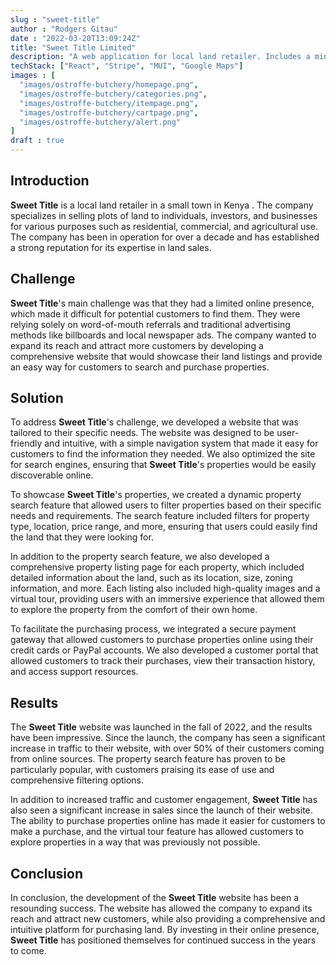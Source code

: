 ```yaml
---
slug : "sweet-title"
author : "Rodgers Gitau"
date : "2022-03-20T13:09:24Z"
title: "Sweet Title Limited"
description: "A web application for local land retailer. Includes a mini-CMS for authorized editing of products & prices."
techStack: ["React", "Stripe", "MUI", "Google Maps"]
images : [
  "images/ostroffe-butchery/homepage.png",
  "images/ostroffe-butchery/categories.png",
  "images/ostroffe-butchery/itempage.png",
  "images/ostroffe-butchery/cartpage.png",
  "images/ostroffe-butchery/alert.png"
]
draft : true
---
```


## Introduction

**Sweet Title** is a local land retailer in a small town in Kenya . The company specializes in selling plots of land to individuals, investors, and businesses for various purposes such as residential, commercial, and agricultural use. The company has been in operation for over a decade and has established a strong reputation for its expertise in land sales.

## Challenge

**Sweet Title**'s main challenge was that they had a limited online presence, which made it difficult for potential customers to find them. They were relying solely on word-of-mouth referrals and traditional advertising methods like billboards and local newspaper ads. The company wanted to expand its reach and attract more customers by developing a comprehensive website that would showcase their land listings and provide an easy way for customers to search and purchase properties.

## Solution

To address **Sweet Title**'s challenge, we developed a website that was tailored to their specific needs. The website was designed to be user-friendly and intuitive, with a simple navigation system that made it easy for customers to find the information they needed. We also optimized the site for search engines, ensuring that **Sweet Title**'s properties would be easily discoverable online.

To showcase **Sweet Title**'s properties, we created a dynamic property search feature that allowed users to filter properties based on their specific needs and requirements. The search feature included filters for property type, location, price range, and more, ensuring that users could easily find the land that they were looking for.

In addition to the property search feature, we also developed a comprehensive property listing page for each property, which included detailed information about the land, such as its location, size, zoning information, and more. Each listing also included high-quality images and a virtual tour, providing users with an immersive experience that allowed them to explore the property from the comfort of their own home.

To facilitate the purchasing process, we integrated a secure payment gateway that allowed customers to purchase properties online using their credit cards or PayPal accounts. We also developed a customer portal that allowed customers to track their purchases, view their transaction history, and access support resources.

## Results

The **Sweet Title** website was launched in the fall of 2022, and the results have been impressive. Since the launch, the company has seen a significant increase in traffic to their website, with over 50% of their customers coming from online sources. The property search feature has proven to be particularly popular, with customers praising its ease of use and comprehensive filtering options.

In addition to increased traffic and customer engagement, **Sweet Title** has also seen a significant increase in sales since the launch of their website. The ability to purchase properties online has made it easier for customers to make a purchase, and the virtual tour feature has allowed customers to explore properties in a way that was previously not possible.

## Conclusion

In conclusion, the development of the **Sweet Title** website has been a resounding success. The website has allowed the company to expand its reach and attract new customers, while also providing a comprehensive and intuitive platform for purchasing land. By investing in their online presence, **Sweet Title** has positioned themselves for continued success in the years to come.